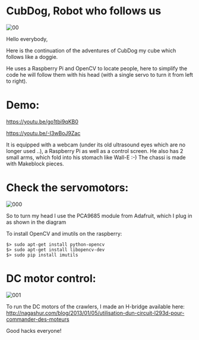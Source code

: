 # CubDog, Robot who follows us
![00](https://user-images.githubusercontent.com/38251711/119193147-7ae04e00-ba81-11eb-8339-bdbdfc4213b8.png)

Hello everybody,

Here is the continuation of the adventures of CubDog my cube which follows like a doggie.

He uses a Raspberry Pi and OpenCV to locate people, here to simplify the code he will follow them with his head (with a single servo to turn it from left to right).

# Demo:
https://youtu.be/go1tbi9qKB0

https://youtu.be/-I3wBoJ9Zac

It is equipped with a webcam (under its old ultrasound eyes which are no longer used ..), a Raspberry Pi as well as a control screen. He also has 2 small arms, which fold into his stomach like Wall-E :-) The chassi is made with Makeblock pieces.

# Check the servomotors:
![000](https://user-images.githubusercontent.com/38251711/119193770-6e102a00-ba82-11eb-85f4-275d14cd629d.png)

So to turn my head I use the PCA9685 module from Adafruit, which I plug in as shown in the diagram

To install OpenCV and imutils on the raspberry:
```shell
$> sudo apt-get install python-opencv
$> sudo apt-get install libopencv-dev
$> sudo pip install imutils
```

# DC motor control:
![001](https://user-images.githubusercontent.com/38251711/119194147-f1ca1680-ba82-11eb-9848-eec20f1bb832.png)

To run the DC motors of the crawlers, I made an H-bridge available here:
http://nagashur.com/blog/2013/01/05/utilisation-dun-circuit-l293d-pour-commander-des-moteurs

Good hacks everyone!

